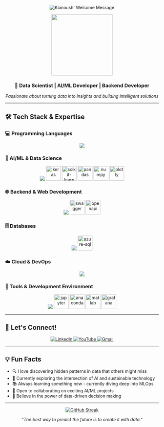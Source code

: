 
<p align="center">
		<img alt="Kianoush' Welcome Message"
			 src="https://readme-typing-svg.herokuapp.com?size=30&background=45E5FF00&center=true&vCenter=true&lines=%F0%9F%91%8B%F0%9F%8F%BC+Hi+there!+I'm+Kianoush">
  <br />
</p>

<div align="center">
  <img src="https://media.giphy.com/media/v1.Y2lkPTc5MGI3NjExd2p0bm14eWVkeDl4YmdxMWFubjVydWpyY3R6ZjRnMGY5dmxqaWh3MyZlcD12MV9pbnRlcm5hbF9naWZfYnlfaWQmY3Q9Zw/hpF9R9M1PHN5e5liSx/giphy.gif" width="200" />
</div>

<div align="center">
  <h3>🚀 Data Scientist | AI/ML Developer | Backend Developer</h3>
  <p><em>Passionate about turning data into insights and building intelligent solutions</em></p>
</div>


---

## 🛠️ Tech Stack & Expertise

### 💻 Programming Languages
<p align="center">
  <img src="https://skillicons.dev/icons?i=python,cpp,react,html,bash,typescript&theme=dark" />
</p>

### 🔬 AI/ML & Data Science
<p align="center">
  <img src="https://skillicons.dev/icons?i=tensorflow,pytorch,opencv&theme=dark" />
  <img src="https://cdn.jsdelivr.net/gh/devicons/devicon@latest/icons/keras/keras-original.svg" height="48" alt="keras" />
  <img src="https://cdn.jsdelivr.net/gh/devicons/devicon@latest/icons/scikitlearn/scikitlearn-original.svg" height="48" alt="scikit-learn" />
  <img src="https://cdn.jsdelivr.net/gh/devicons/devicon@latest/icons/pandas/pandas-original-wordmark.svg" height="48" alt="pandas" />
  <img src="https://cdn.jsdelivr.net/gh/devicons/devicon@latest/icons/numpy/numpy-original.svg" height="48" alt="numpy" />
  <img src="https://cdn.jsdelivr.net/gh/devicons/devicon@latest/icons/plotly/plotly-original.svg" height="48" alt="plotly" />
</p>

### 🌐 Backend & Web Development
<p align="center">
  <img src="https://skillicons.dev/icons?i=django,flask&theme=dark" />
  <img src="https://cdn.jsdelivr.net/gh/devicons/devicon@latest/icons/swagger/swagger-original.svg" height="48" alt="swagger" />
  <img src="https://cdn.jsdelivr.net/gh/devicons/devicon@latest/icons/openapi/openapi-plain.svg" height="48" alt="openapi" />
</p>

### 🗄️ Databases
<p align="center">
  <img src="https://skillicons.dev/icons?i=postgresql,graphql&theme=dark" />
  <img src="https://cdn.jsdelivr.net/gh/devicons/devicon@latest/icons/azuresqldatabase/azuresqldatabase-original.svg" height="48" alt="azure-sql" />
</p>

### ☁️ Cloud & DevOps
<p align="center">
  <img src="https://skillicons.dev/icons?i=aws,azure,gcp,docker,git&theme=dark" />
</p>

### 🔧 Tools & Development Environment
<p align="center">
  <img src="https://skillicons.dev/icons?i=postman,powershell,linux,debian&theme=dark" />
  <img src="https://cdn.jsdelivr.net/gh/devicons/devicon@latest/icons/jupyter/jupyter-original-wordmark.svg" height="48" alt="jupyter" />
  <img src="https://cdn.jsdelivr.net/gh/devicons/devicon@latest/icons/anaconda/anaconda-original.svg" height="48" alt="anaconda" />
  <img src="https://cdn.jsdelivr.net/gh/devicons/devicon@latest/icons/matlab/matlab-original.svg" height="48" alt="matlab" />
  <img src="https://cdn.jsdelivr.net/gh/devicons/devicon@latest/icons/grafana/grafana-original.svg" height="48" alt="grafana" />
</p>

---

## 🤝 Let's Connect!

<div align="center">
  <a href="https://www.linkedin.com/in/kianoush-haratiannejadi/" target="_blank">
    <img src="https://img.shields.io/badge/LinkedIn-0077B5?style=for-the-badge&logo=linkedin&logoColor=white" alt="LinkedIn" />
  </a>
  <a href="https://www.youtube.com/@kianoushharatiannejadi5321/videos" target="_blank">
    <img src="https://img.shields.io/badge/YouTube-FF0000?style=for-the-badge&logo=youtube&logoColor=white" alt="YouTube" />
  </a>
  <a href="mailto:haratiank2@gmail.com">
    <img src="https://img.shields.io/badge/Gmail-D14836?style=for-the-badge&logo=gmail&logoColor=white" alt="Gmail" />
  </a>
</div>

---

## 💡 Fun Facts

- 🔍 I love discovering hidden patterns in data that others might miss
- 🤖 Currently exploring the intersection of AI and sustainable technology
- 📚 Always learning something new - currently diving deep into MLOps
- 🎯 Open to collaborating on exciting AI/ML projects
- 🌟 Believe in the power of data-driven decision making

---

<div align="center">
<a href="https://git.io/streak-stats"><img src="https://streak-stats.demolab.com?user=Kianoush-h&theme=github-dark&hide_border=true&mode=weekly&card_width=500" alt="GitHub Streak" /></a>
</div>

<div align="center">
  
  <p><em>"The best way to predict the future is to create it with data."</em></p>
</div>
